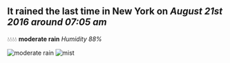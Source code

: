 ## It rained the last time in New York on *August 21st 2016 around 07:05 am*
💧💧💧💧  **moderate rain** *Humidity 88%*

![moderate rain](http://openweathermap.org/img/w/10d.png) ![mist](http://openweathermap.org/img/w/50d.png)

